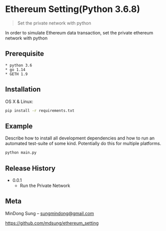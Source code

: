 # Ethereum Setting(Python 3.6.8)
> Set the private network with python

In order to simulate Ethereum data transaction, set the private ethereum network with python

## Prerequisite
    * python 3.6
    * go 1.14
    * GETH 1.9

## Installation

OS X & Linux:

```sh
pip install -r requirements.txt
```

## Example

Describe how to install all development dependencies and how to run an automated test-suite of some kind. Potentially do this for multiple platforms.

```sh
python main.py
```

## Release History

* 0.0.1
    * Run the Private Network 

## Meta

MinDong Sung – sungmindong@gmail.com

[https://github.com/mdsung/ethereum_setting
](https://github.com/mdsung/ethereum_setting
)

